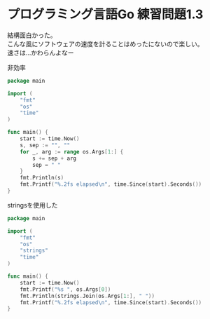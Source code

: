 # プログラミング言語Go 練習問題1.3
結構面白かった。    
こんな風にソフトウェアの速度を計ることはめったにないので楽しい。   
速さは…かわらんよなー

非効率
```go
package main

import (
	"fmt"
	"os"
	"time"
)

func main() {
	start := time.Now()
	s, sep := "", ""
	for _, arg := range os.Args[1:] {
		s += sep + arg
		sep = " "
	}
	fmt.Println(s)
	fmt.Printf("%.2fs elapsed\n", time.Since(start).Seconds())
}
```

stringsを使用した
```go
package main

import (
	"fmt"
	"os"
	"strings"
	"time"
)

func main() {
	start := time.Now()
	fmt.Printf("%s ", os.Args[0])
	fmt.Println(strings.Join(os.Args[1:], " "))
	fmt.Printf("%.2fs elapsed\n", time.Since(start).Seconds())
}
```